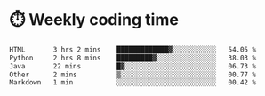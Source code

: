 
# :stopwatch: Weekly coding time
<!--START_SECTION:waka-->

```txt
HTML       3 hrs 2 mins    █████████████▓░░░░░░░░░░░   54.05 %
Python     2 hrs 8 mins    █████████▓░░░░░░░░░░░░░░░   38.03 %
Java       22 mins         █▓░░░░░░░░░░░░░░░░░░░░░░░   06.73 %
Other      2 mins          ▒░░░░░░░░░░░░░░░░░░░░░░░░   00.77 %
Markdown   1 min           ░░░░░░░░░░░░░░░░░░░░░░░░░   00.42 %
```

<!--END_SECTION:waka-->


<!-- <p> <img src="https://github-readme-stats.vercel.app/api?username=cozgerest&show_icons=true&hide_border=false" />  </p> -->


